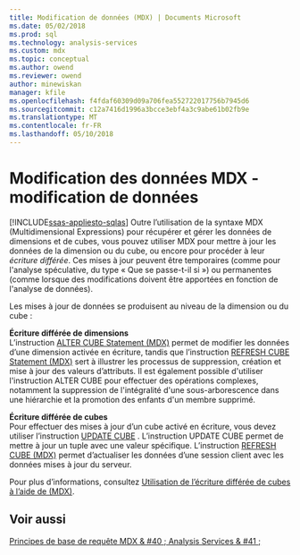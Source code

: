 ```yaml
---
title: Modification de données (MDX) | Documents Microsoft
ms.date: 05/02/2018
ms.prod: sql
ms.technology: analysis-services
ms.custom: mdx
ms.topic: conceptual
ms.author: owend
ms.reviewer: owend
author: minewiskan
manager: kfile
ms.openlocfilehash: f4fdaf60309d09a706fea552722017756b7945d6
ms.sourcegitcommit: c12a7416d1996a3bcce3ebf4a3c9abe61b02fb9e
ms.translationtype: MT
ms.contentlocale: fr-FR
ms.lasthandoff: 05/10/2018
---
```

# <a name="mdx-data-modification---modifying-data"></a>Modification des données MDX - modification de données
[!INCLUDE[ssas-appliesto-sqlas](../../../includes/ssas-appliesto-sqlas.md)]
  Outre l’utilisation de la syntaxe MDX (Multidimensional Expressions) pour récupérer et gérer les données de dimensions et de cubes, vous pouvez utiliser MDX pour mettre à jour les données de la dimension ou du cube, ou encore pour procéder à leur *écriture différée*. Ces mises à jour peuvent être temporaires (comme pour l'analyse spéculative, du type « Que se passe-t-il si ») ou permanentes (comme lorsque des modifications doivent être apportées en fonction de l'analyse de données).  
  
 Les mises à jour de données se produisent au niveau de la dimension ou du cube :  
  
 **Écriture différée de dimensions**  
 L’instruction [ALTER CUBE Statement (MDX)](../../../mdx/mdx-data-definition-alter-cube.md) permet de modifier les données d’une dimension activée en écriture, tandis que l’instruction [REFRESH CUBE Statement (MDX)](../../../mdx/mdx-data-definition-refresh-cube.md) sert à illustrer les processus de suppression, création et mise à jour des valeurs d’attributs. Il est également possible d'utiliser l'instruction ALTER CUBE pour effectuer des opérations complexes, notamment la suppression de l'intégralité d'une sous-arborescence dans une hiérarchie et la promotion des enfants d'un membre supprimé.  
  
 **Écriture différée de cubes**  
 Pour effectuer des mises à jour d’un cube activé en écriture, vous devez utiliser l’instruction [UPDATE CUBE](../../../mdx/mdx-data-manipulation-update-cube.md) . L’instruction UPDATE CUBE permet de mettre à jour un tuple avec une valeur spécifique. L’instruction [REFRESH CUBE (MDX)](../../../mdx/mdx-data-definition-refresh-cube.md) permet d’actualiser les données d’une session client avec les données mises à jour du serveur.  
  
 Pour plus d’informations, consultez [Utilisation de l’écriture différée de cubes à l’aide de &#40;MDX&#41;](../../../analysis-services/multidimensional-models/mdx/mdx-data-modification-using-cube-writebacks.md).  
  
## <a name="see-also"></a>Voir aussi  
 [Principes de base de requête MDX & #40 ; Analysis Services & #41 ;](../../../analysis-services/multidimensional-models/mdx/mdx-query-fundamentals-analysis-services.md)  
  
  
